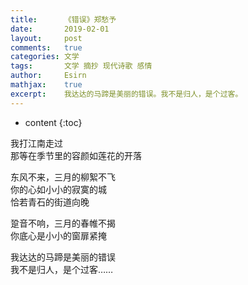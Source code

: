 ```yaml
---
title:		《错误》郑愁予
date:		2019-02-01
layout:		post
comments:	true
categories: 文学
tags:		文学 摘抄 现代诗歌 感情
author:		Esirn
mathjax:	true
excerpt: 	我达达的马蹄是美丽的错误。我不是归人，是个过客。
---
```

* content
{:toc}

我打江南走过  
那等在季节里的容颜如莲花的开落

东风不来，三月的柳絮不飞  
你的心如小小的寂寞的城  
恰若青石的街道向晚

跫音不响，三月的春帷不揭  
你底心是小小的窗扉紧掩

我达达的马蹄是美丽的错误  
我不是归人，是个过客……

